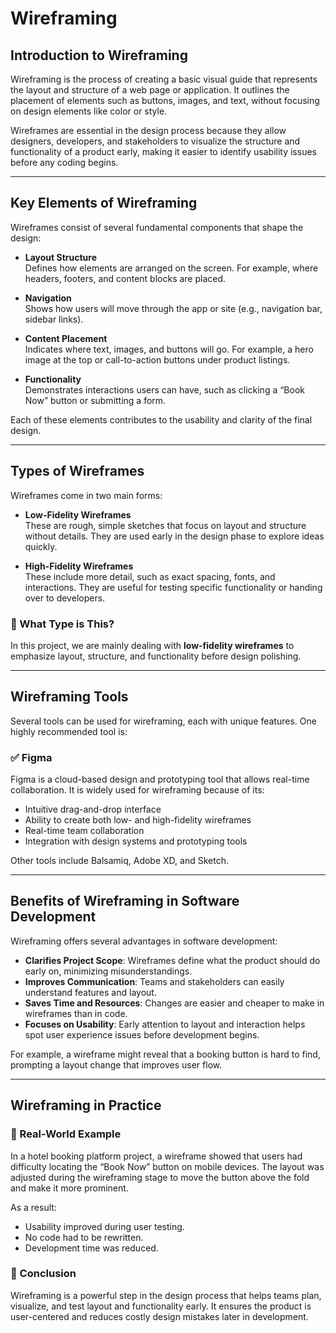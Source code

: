 # Wireframing

## Introduction to Wireframing

Wireframing is the process of creating a basic visual guide that represents the layout and structure of a web page or application. It outlines the placement of elements such as buttons, images, and text, without focusing on design elements like color or style.

Wireframes are essential in the design process because they allow designers, developers, and stakeholders to visualize the structure and functionality of a product early, making it easier to identify usability issues before any coding begins.

---

## Key Elements of Wireframing

Wireframes consist of several fundamental components that shape the design:

- **Layout Structure**  
  Defines how elements are arranged on the screen. For example, where headers, footers, and content blocks are placed.

- **Navigation**  
  Shows how users will move through the app or site (e.g., navigation bar, sidebar links).

- **Content Placement**  
  Indicates where text, images, and buttons will go. For example, a hero image at the top or call-to-action buttons under product listings.

- **Functionality**  
  Demonstrates interactions users can have, such as clicking a “Book Now” button or submitting a form.

Each of these elements contributes to the usability and clarity of the final design.

---

## Types of Wireframes

Wireframes come in two main forms:

- **Low-Fidelity Wireframes**  
  These are rough, simple sketches that focus on layout and structure without details. They are used early in the design phase to explore ideas quickly.

- **High-Fidelity Wireframes**  
  These include more detail, such as exact spacing, fonts, and interactions. They are useful for testing specific functionality or handing over to developers.

### 📝 What Type is This?

In this project, we are mainly dealing with **low-fidelity wireframes** to emphasize layout, structure, and functionality before design polishing.

---

## Wireframing Tools

Several tools can be used for wireframing, each with unique features. One highly recommended tool is:

### ✅ Figma

Figma is a cloud-based design and prototyping tool that allows real-time collaboration. It is widely used for wireframing because of its:

- Intuitive drag-and-drop interface  
- Ability to create both low- and high-fidelity wireframes  
- Real-time team collaboration  
- Integration with design systems and prototyping tools

Other tools include Balsamiq, Adobe XD, and Sketch.

---

## Benefits of Wireframing in Software Development

Wireframing offers several advantages in software development:

- **Clarifies Project Scope**: Wireframes define what the product should do early on, minimizing misunderstandings.
- **Improves Communication**: Teams and stakeholders can easily understand features and layout.
- **Saves Time and Resources**: Changes are easier and cheaper to make in wireframes than in code.
- **Focuses on Usability**: Early attention to layout and interaction helps spot user experience issues before development begins.

For example, a wireframe might reveal that a booking button is hard to find, prompting a layout change that improves user flow.

---

## Wireframing in Practice

### 📍 Real-World Example

In a hotel booking platform project, a wireframe showed that users had difficulty locating the “Book Now” button on mobile devices. The layout was adjusted during the wireframing stage to move the button above the fold and make it more prominent.

As a result:
- Usability improved during user testing.
- No code had to be rewritten.
- Development time was reduced.

### 🔁 Conclusion

Wireframing is a powerful step in the design process that helps teams plan, visualize, and test layout and functionality early. It ensures the product is user-centered and reduces costly design mistakes later in development.

